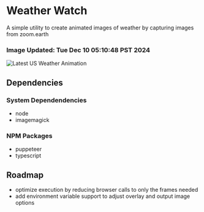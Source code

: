 # Weather Watch

A simple utility to create animated images of weather by capturing images from zoom.earth

### Image Updated: Tue Dec 10 05:10:48 PST 2024

![Latest US Weather Animation](animations/2024-12-10.webp)

## Dependencies
### System Dependendencies
* node
* imagemagick
### NPM Packages
* puppeteer
* typescript

## Roadmap
* optimize execution by reducing browser calls to only the frames needed
* add environment variable support to adjust overlay and output image options
